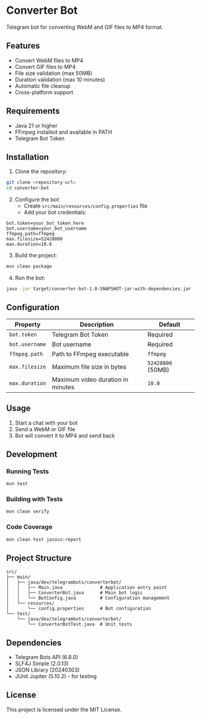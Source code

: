 # Converter Bot

Telegram bot for converting WebM and GIF files to MP4 format.

## Features

- Convert WebM files to MP4
- Convert GIF files to MP4
- File size validation (max 50MB)
- Duration validation (max 10 minutes)
- Automatic file cleanup
- Cross-platform support

## Requirements

- Java 21 or higher
- FFmpeg installed and available in PATH
- Telegram Bot Token

## Installation

1. Clone the repository:
```bash
git clone <repository-url>
cd converter-bot
```

2. Configure the bot:
   - Create `src/main/resources/config.properties` file
   - Add your bot credentials:
```properties
bot.token=your_bot_token_here
bot.username=your_bot_username
ffmpeg.path=ffmpeg
max.filesize=52428800
max.duration=10.0
```

3. Build the project:
```bash
mvn clean package
```

4. Run the bot:
```bash
java -jar target/converter-bot-1.0-SNAPSHOT-jar-with-dependencies.jar
```

## Configuration

| Property | Description | Default |
|----------|-------------|---------|
| `bot.token` | Telegram Bot Token | Required |
| `bot.username` | Bot username | Required |
| `ffmpeg.path` | Path to FFmpeg executable | `ffmpeg` |
| `max.filesize` | Maximum file size in bytes | `52428800` (50MB) |
| `max.duration` | Maximum video duration in minutes | `10.0` |

## Usage

1. Start a chat with your bot
2. Send a WebM or GIF file
3. Bot will convert it to MP4 and send back

## Development

### Running Tests
```bash
mvn test
```

### Building with Tests
```bash
mvn clean verify
```

### Code Coverage
```bash
mvn clean test jacoco:report
```

## Project Structure

```
src/
├── main/
│   ├── java/dev/telegrambots/converterbot/
│   │   ├── Main.java              # Application entry point
│   │   ├── ConverterBot.java      # Main bot logic
│   │   └── BotConfig.java         # Configuration management
│   └── resources/
│       └── config.properties      # Bot configuration
└── test/
    └── java/dev/telegrambots/converterbot/
        └── ConverterBotTest.java  # Unit tests
```

## Dependencies

- Telegram Bots API (6.8.0)
- SLF4J Simple (2.0.13)
- JSON Library (20240303)
- JUnit Jupiter (5.10.2) - for testing

## License

This project is licensed under the MIT License.
